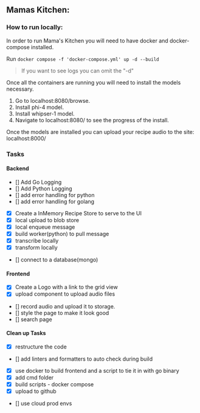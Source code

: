 ## Mamas Kitchen:

### How to run locally:
In order to run Mama's Kitchen you will need to have docker and docker-compose installed. 

Run `docker compose -f 'docker-compose.yml' up -d --build `
> If you want to see logs you can omit the "-d"

Once all the containers are running you will need to install the models necessary.
1. Go to localhost:8080/browse.
2. Install phi-4 model.
3. Install whipser-1 model.
4. Navigate to localhost:8080/ to see the progress of the install.

Once the models are installed you can upload your recipe audio to the site: localhost:8000/


### Tasks

#### Backend
- [] Add Go Logging 
- [] Add Python Logging
- [] add error handling for python
- [] add error handling for golang
- [x] Create a InMemory Recipe Store to serve to the UI
- [x] local upload to blob store
- [x] local enqueue message
- [x] build worker(python) to pull message
- [x] transcribe locally
- [x] transform locally
- [] connect to a database(mongo)



#### Frontend
- [x] Create a Logo with a link to the grid view
- [x] upload component to upload audio files
- [] record audio and upload it to storage.
- [] style the page to make it look good
- [] search page


#### Clean up Tasks
- [x] restructure the code
- [] add linters and formatters to auto check during build
- [x] use docker to build frontend and a script to tie it in with go binary
- [x] add cmd folder
- [x] build scripts - docker compose
- [x] upload to github
- [] use cloud prod envs

